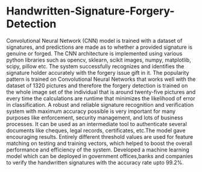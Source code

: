 # Handwritten-Signature-Forgery-Detection
Convolutional Neural Network (CNN) model is trained with a dataset of signatures, and predictions are made as to whether a provided signature is genuine or forged. The CNN architecture is implemented using various python libraries such as opencv, sklearn, scikit images, numpy, matplotlib, scipy, pillow etc.
The system successfully recognizes and identifies the signature holder accurately with the
forgery issue gift in it. The popularity pattern is trained on Convolutional Neural Networks that
works well with the dataset of 1320 pictures and therefore the forgery detection is trained on the
whole image set of the individual that is around twenty-five pictures and every time the
calculations are runtime that minimizes the likelihood of error in classification.
A robust and reliable signature recognition and verification system with maximum
accuracy possible is very important for many purposes like enforcement, security management,
and lots of business processes. It can be used as an intermediate tool to authenticate several
documents like cheques, legal records, certificates, etc.The model gave encouraging results.
Entirely different threshold values are used for feature matching on testing and training vectors,
which helped to boost the overall performance and efficiency of the system.
Developed a machine learning model which can be deployed in government offices,banks and companies to verify the handwritten signatures with the accuracy rate upto 99.2%.
